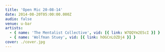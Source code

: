 ```yaml
---
title: 'Open Mic 20-08-14'
date: 2014-08-20T05:00:00.000Z
audio: false
venue: u-bar
artists:
  - { name: 'The Mentalist Collective', vid: [{ link: W7QQYm2EScI }] }
  - { name: 'Wolfman Stuey', vid: [{ link: hOGCnLOZDj4 }] }
cover: ./cover.jpg
---
```

